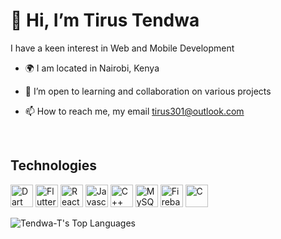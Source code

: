 # 👋 Hi, I’m Tirus Tendwa
I have a keen interest in Web and Mobile Development
- 🌍 I am located in Nairobi, Kenya
- 🤝 I’m open to learning and collaboration on various projects
- 📫 How to reach me, my email tirus301@outlook.com

  <br/>
## Technologies
<p align="left">
<a href="https://dart.dev/" target="_blank" rel="noreferrer"><img src="https://raw.githubusercontent.com/danielcranney/readme-generator/main/public/icons/skills/dart-colored.svg" width="36" height="36" alt="Dart" /></a>
<a href="https://flutter.dev/" target="_blank" rel="noreferrer"><img src="https://raw.githubusercontent.com/danielcranney/readme-generator/main/public/icons/skills/flutter-colored.svg" width="36" height="36" alt="Flutter" /></a>
 <a href="https://reactjs.org/" target="_blank" rel="noreferrer"><img src="https://raw.githubusercontent.com/danielcranney/readme-generator/main/public/icons/skills/react-colored.svg" width="36" height="36" alt="React" /></a>
<a href="https://developer.mozilla.org/en-US/docs/Web/JavaScript" target="_blank" rel="noreferrer"><img src="https://raw.githubusercontent.com/danielcranney/readme-generator/main/public/icons/skills/javascript-colored.svg" width="36" height="36" alt="Javascript" /></a>
<a href="https://docs.microsoft.com/en-us/cpp/?view=msvc-170" target="_blank" rel="noreferrer"><img src="https://raw.githubusercontent.com/danielcranney/readme-generator/main/public/icons/skills/cplusplus-colored.svg" width="36" height="36" alt="C++" /></a>
<a href="https://www.mysql.com/" target="_blank" rel="noreferrer"><img src="https://raw.githubusercontent.com/danielcranney/readme-generator/main/public/icons/skills/mysql-colored.svg" width="36" height="36" alt="MySQL" /></a>
<a href="https://firebase.google.com/" target="_blank" rel="noreferrer"><img src="https://raw.githubusercontent.com/danielcranney/readme-generator/main/public/icons/skills/firebase-colored.svg" width="36" height="36" alt="Firebase" /></a>
<a href="https://docs.microsoft.com/en-us/cpp/?view=msvc-170" target="_blank" rel="noreferrer"><img src="https://raw.githubusercontent.com/danielcranney/readme-generator/main/public/icons/skills/c-colored.svg" width="36" height="36" alt="C" /></a>

<br/>


<!---
[![GitHub Trends SVG](https://api.githubtrends.io/user/svg/Tendwa-T/repos?time_range=six_months&group=other&theme=bright_lights)](https://githubtrends.io)
[![GitHub Trends SVG](https://api.githubtrends.io/user/svg/Tendwa-T/langs?time_range=one_year&include_private=True&compact=True&theme=bright_lights)](https://githubtrends.io)  

![Tendwa-T's Streak](https://github-readme-streak-stats.herokuapp.com/?user=Tendwa-T&theme=solarized-dark&hide_border=false)

![Tendwa-T's Stats](https://github-readme-stats.vercel.app/api?username=Tendwa-T&theme=solarized-dark&show_icons=true&hide_border=false&count_private=true) 
<br/>
--->

   ![Tendwa-T's Top Languages](https://github-readme-stats.vercel.app/api/top-langs/?username=Tendwa-T&theme=solarized-dark&show_icons=true&hide_border=false&layout=compact)


<!---
Tendz09/Tendz09 is a ✨ special ✨ repository because its `README.md` (this file) appears on your GitHub profile.
You can click the Preview link to take a look at your changes.
--->
